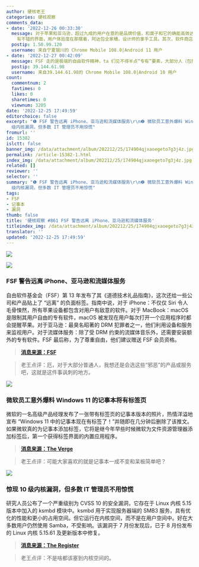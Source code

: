```yaml
---
author: 硬核老王
categories: 硬核观察
comments_data:
- date: '2022-12-26 00:33:30'
  message: 对于苹果和亚马逊，超过九成的用户在意的是品牌价值，和面子和它的确能高效达成我的目的。对于我用户打开应用，系统上报给苹果，是不关我毛事的。就好象国人心中的迅雷，骂的一塌糊涂，用户忠诚度那是杠杠的。为什么？macos
    有不错的界面，用户体验度在那摆着，阿达包全家桶，设计师的拿手工具。其次，软件商店生态意味着他的第三方软体源是有保证的。
  postip: 1.50.99.120
  username: 来自宁夏银川的 Chrome Mobile 108.0|Android 11 用户
- date: '2022-12-27 00:42:09'
  message: FSF 走的是极端的自由软件精神，ta 们见不得半点“专有”要素，大部分人（包括我）一般接受不来。当然自由软件本身无罪。
  postip: 39.144.61.98
  username: 来自39.144.61.98的 Chrome Mobile 108.0|Android 10 用户
count:
  commentnum: 2
  favtimes: 0
  likes: 0
  sharetimes: 0
  viewnum: 3205
date: '2022-12-25 17:49:59'
editorchoice: false
excerpt: "❶ FSF 警告远离 iPhone、亚马逊和流媒体服务\r\n❷ 微软员工意外爆料 Windows 11 的记事本将有标签页\r\n❸ 惊现 10
  级内核漏洞，但多数 IT 管理员不用惊慌"
fromurl: ''
id: 15382
islctt: false
banner_img: /data/attachment/album/202212/25/174904qjxaoegeto7g3j4z.jpg
permalink: /article-15382-1.html
index_img: /data/attachment/album/202212/25/174904qjxaoegeto7g3j4z.jpg
related: []
reviewer: ''
selector: ''
summary: "❶ FSF 警告远离 iPhone、亚马逊和流媒体服务\r\n❷ 微软员工意外爆料 Windows 11 的记事本将有标签页\r\n❸ 惊现 10
  级内核漏洞，但多数 IT 管理员不用惊慌"
tags:
- FSF
- 记事本
- 漏洞
thumb: false
title: '硬核观察 #861 FSF 警告远离 iPhone、亚马逊和流媒体服务'
titleindex_img: /data/attachment/album/202212/25/174904qjxaoegeto7g3j4z.jpg
translator: ''
updated: '2022-12-25 17:49:59'
---
```


![](/data/attachment/album/202212/25/174904qjxaoegeto7g3j4z.jpg)


![](/data/attachment/album/202212/25/174914dv9gy088z8n01c05.jpg)


### FSF 警告远离 iPhone、亚马逊和流媒体服务


自由软件基金会（FSF）第 13 年发布了其《道德技术礼品指南》，这次还给一些公司和产品贴上了 “远离” 的负面标签。指南中说，对于 iPhone：不仅仅 Siri 令人毛骨悚然，所有苹果设备都包含对用户有敌意的软件。对于 MacBook：macOS 是限制其用户自由的专有软件，macOS 被发现在用户每次打开一个应用程序时都会提醒苹果。对于亚马逊：最臭名昭著的 DRM 犯罪者之一，他们利用设备和服务来监视用户。对于流媒体服务：除了受 DRM 约束的流媒体音乐外，还需要安装额外的专有软件。FSF 最后称，为了尊重自由，他们建议赠送 FSF 会员资格。



> 
> **[消息来源：FSF](https://www.fsf.org/givingguide/v13/?pk_campaign=fall22&pk_source=giving/)**
> 
> 
> 



> 
> 老王点评：厄，对于大部分普通人，我想还是会选这些“邪恶”的产品或服务吧，这就是这件事讽刺的地方。
> 
> 
> 


![](/data/attachment/album/202212/25/174924o7mtbj2j1p20fptc.jpg)


### 微软员工意外爆料 Windows 11 的记事本将有标签页


微软的一名高级产品经理发布了一张带有标签页的记事本版本的照片，热情洋溢地宣布 “Windows 11 中的记事本现在有标签了！”并随即在几分钟后删除了该推文。如果微软真的为记事本添加标签，它将是继今年早些时候微软为文件资源管理器添加标签后，第一个获得标签界面的内置应用程序。



> 
> **[消息来源：The Verge](https://www.theverge.com/2022/12/24/23525732/microsoft-windows-11-notepad-tabs-feature-leak)**
> 
> 
> 



> 
> 老王点评：可能大家喜欢的就是记事本一成不变和呆板简单吧？
> 
> 
> 


![](/data/attachment/album/202212/25/174939vpo23op5p2z295mi.jpg)


### 惊现 10 级内核漏洞，但多数 IT 管理员不用惊慌


研究人员公布了一个严重级别为 CVSS 10 的安全漏洞，它存在于 Linux 内核 5.15 版本中加入的 ksmbd 模块中。ksmbd 用于实现服务器端的 SMB3 服务，具有优化的性能和更小的占用空间。但它运行在内核空间，而不是在用户空间中。好在大多数用户仍然使用 Samba，不受影响。该漏洞于 7 月份发现后，已于 8 月份发布的 Linux 内核 5.15.61 及更新版本中修复。



> 
> **[消息来源：The Register](https://www.theregister.com/2022/12/24/back_to_work_linux_admins/)**
> 
> 
> 



> 
> 老王点评：不是啥都该塞到内核空间的。
> 
> 
>